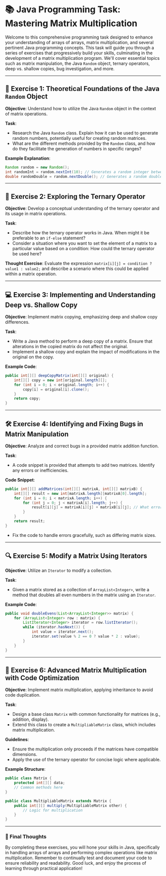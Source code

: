 # 📚 Java Programming Task: Mastering Matrix Multiplication

Welcome to this comprehensive programming task designed to enhance your understanding of arrays of arrays, matrix multiplication, and several pertinent Java programming concepts. This task will guide you through a series of exercises that progressively build your skills, culminating in the development of a matrix multiplication program. We'll cover essential topics such as matrix manipulation, the Java `Random` object, ternary operators, deep vs. shallow copies, bug investigation, and more.

---

## 📝 Exercise 1: Theoretical Foundations of the Java `Random` Object

**Objective**: Understand how to utilize the Java `Random` object in the context of matrix operations.

**Task**:
- Research the Java `Random` class. Explain how it can be used to generate random numbers, potentially useful for creating random matrices.
- What are the different methods provided by the `Random` class, and how do they facilitate the generation of numbers in specific ranges?

**Example Explanation**:
```java
Random random = new Random();
int randomInt = random.nextInt(10); // Generates a random integer between 0 and 9
double randomDouble = random.nextDouble(); // Generates a random double between 0.0 and 1.0
```

---

## 🧠 Exercise 2: Exploring the Ternary Operator

**Objective**: Develop a conceptual understanding of the ternary operator and its usage in matrix operations.

**Task**:
- Describe how the ternary operator works in Java. When might it be preferable to an `if-else` statement?
- Consider a situation where you want to set the element of a matrix to a particular value based on a condition: How could the ternary operator be used here?

**Thought Exercise**:
Evaluate the expression `matrix[i][j] = condition ? value1 : value2;` and describe a scenario where this could be applied within a matrix operation.

---

## 💻 Exercise 3: Implementing and Understanding Deep vs. Shallow Copy

**Objective**: Implement matrix copying, emphasizing deep and shallow copy differences.

**Task**:
- Write a Java method to perform a deep copy of a matrix. Ensure that alterations in the copied matrix do not affect the original.
- Implement a shallow copy and explain the impact of modifications in the original on the copy.

**Example Code**:
```java
public int[][] deepCopyMatrix(int[][] original) {
    int[][] copy = new int[original.length][];
    for (int i = 0; i < original.length; i++) {
        copy[i] = original[i].clone();
    }
    return copy;
}
```

---

## 🛠️ Exercise 4: Identifying and Fixing Bugs in Matrix Manipulation

**Objective**: Analyze and correct bugs in a provided matrix addition function.

**Task**:
- A code snippet is provided that attempts to add two matrices. Identify any errors or inefficiencies.

**Code Snippet**:
```java
public int[][] addMatrices(int[][] matrixA, int[][] matrixB) {
    int[][] result = new int[matrixA.length][matrixA[0].length];
    for (int i = 0; i < matrixA.length; i++) {
        for (int j = 0; j < matrixA[i].length; j++) {
            result[i][j] = matrixA[i][j] + matrixB[i][j]; // What error might this line produce?
        }
    }
    return result;
}
```

- Fix the code to handle errors gracefully, such as differing matrix sizes.

---

## 🔍 Exercise 5: Modify a Matrix Using Iterators

**Objective**: Utilize an `Iterator` to modify a collection.

**Task**:
- Given a matrix stored as a collection of `ArrayList<Integer>`, write a method that doubles all even numbers in the matrix using an `Iterator`.

**Example Code**:
```java
public void doubleEvens(List<ArrayList<Integer>> matrix) {
    for (ArrayList<Integer> row : matrix) {
        ListIterator<Integer> iterator = row.listIterator();
        while (iterator.hasNext()) {
            int value = iterator.next();
            iterator.set(value % 2 == 0 ? value * 2 : value);
        }
    }
}
```

---

## 🚀 Exercise 6: Advanced Matrix Multiplication with Code Optimization

**Objective**: Implement matrix multiplication, applying inheritance to avoid code duplication.

**Task**:
- Design a base class `Matrix` with common functionality for matrices (e.g., addition, display).
- Extend this class to create a `MultipliableMatrix` class, which includes matrix multiplication.

**Guidelines**:
- Ensure the multiplication only proceeds if the matrices have compatible dimensions.
- Apply the use of the ternary operator for concise logic where applicable.

**Example Structure**:
```java
public class Matrix {
    protected int[][] data;
    // Common methods here
}

public class MultipliableMatrix extends Matrix {
    public int[][] multiply(MultipliableMatrix other) {
        // Logic for multiplication
    }
}
```

---

### 🚩 Final Thoughts

By completing these exercises, you will hone your skills in Java, specifically in handling arrays of arrays and performing complex operations like matrix multiplication. Remember to continually test and document your code to ensure reliability and readability. Good luck, and enjoy the process of learning through practical application!